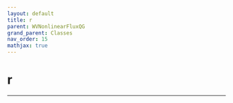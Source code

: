 ```yaml
---
layout: default
title: r
parent: WVNonlinearFluxQG
grand_parent: Classes
nav_order: 15
mathjax: true
---
```


#  r




---

